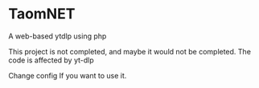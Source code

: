 # TaomNET
A web-based ytdlp using php

This project is not completed, and maybe it would not be completed.
The code is affected by yt-dlp


Change config If you want to use it.
